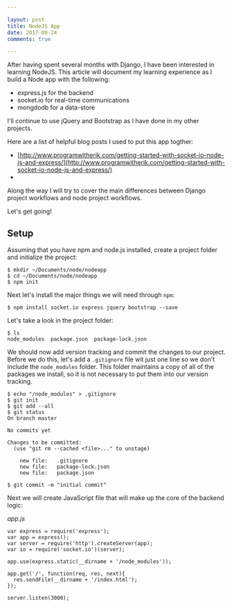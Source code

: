 ```yaml
---

layout: post
title: NodeJS App
date: 2017-09-24
comments: true

---
```


After having spent several months with Django, I have been interested in learning NodeJS. This article will document my learning experience as I build a Node app with the following:

- express.js for the backend
- socket.io for real-time communications
- mongdodb for a data-store

I'll continue to use jQuery and Bootstrap as I have done in my other projects.

Here are a list of helpful blog posts I used to put this app togther:

- [http://www.programwitherik.com/getting-started-with-socket-io-node-js-and-express/](http://www.programwitherik.com/getting-started-with-socket-io-node-js-and-express/)
-

Along the way I will try to cover the main differences between Django project workflows and node project workflows.

Let's get going!

## Setup

Assuming that you have npm and node.js installed, create a project folder and initialize the project:

```
$ mkdir ~/Documents/node/nodeapp
$ cd ~/Documents/node/nodeapp
$ npm init
```

Next let's install the major things we will need through `npm`:

```
$ npm install socket.io express jquery bootstrap --save
```

Let's take a look in the project folder:

```
$ ls
node_modules  package.json  package-lock.json
```

We should now add version tracking and commit the changes to our project. Before we do this, let's add a `.gitignore` file wit just one line so we don't include the `node_modules` folder. This folder maintains a copy of all of the packages we install, so it is not necessary to put them into our version tracking.

```
$ echo "/node_modules" > .gitignore
$ git init
$ git add --all
$ git status
On branch master

No commits yet

Changes to be committed:
  (use "git rm --cached <file>..." to unstage)

	new file:   .gitignore
	new file:   package-lock.json
	new file:   package.json

$ git commit -m "initial commit"
```

Next we will create JavaScript file that will make up the core of the backend logic:

*app.js*

```
var express = require('express');
var app = express();
var server = require('http').createServer(app);
var io = require('socket.io')(server);

app.use(express.static(__dirname + '/node_modules'));

app.get('/', function(req, res, next){
  res.sendFile(__dirname + '/index.html');
});

server.listen(3000);
```

